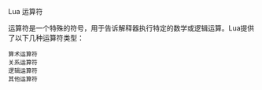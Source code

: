 Lua 运算符

运算符是一个特殊的符号，用于告诉解释器执行特定的数学或逻辑运算。Lua提供了以下几种运算符类型：

    算术运算符
    关系运算符
    逻辑运算符
    其他运算符

